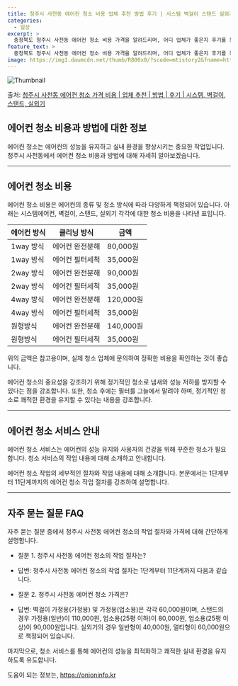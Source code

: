 ```yaml
---
title: 청주시 사천동 에어컨 청소 비용 업체 추천 방법 후기 | 시스템 벽걸이 스탠드 실외기
categories:
  - 일상
excerpt: >
  충청북도 청주시 사천동 에어컨 청소 비용 가격을 알려드리며, 어디 업체가 좋은지 후기를 통해 알아보겠습니다. 현재 글에서는 시스템, 벽걸이, 스탠드, 실외기 각각에 대해 청소 비용이 나와 있으니 참고하시면 되겠습니다. 에어컨 분해 청소 방법 보기 👈 클릭셀프 에어컨 청소 방법 보기👈 클릭청주시 사천동 에어컨 청소 비용시스템에어컨 방식클리닝방식금액1way 방식에어컨 완전분해80,000원1way 방식에어컨 필터세척35,000원2way 방식에어컨 완전분해90,000원2way 방식에어컨 필터세척35,000원4way 방식에어컨 완전분해120,000원4way 방식에어컨 필터세척35,000원원형방식에어컨 완전분해140,000원원형방식에어컨 필터세척35,000원에어컨 청소 견적 샘플 보기 👈 클릭에어컨 냄새의 원인에어..
feature_text: >
  충청북도 청주시 사천동 에어컨 청소 비용 가격을 알려드리며, 어디 업체가 좋은지 후기를 통해 알아보겠습니다. 현재 글에서는 시스템, 벽걸이, 스탠드, 실외기 각각에 대해 청소 비용이 나와 있으니 참고하시면 되겠습니다. 에어컨 분해 청소 방법 보기 👈 클릭셀프 에어컨 청소 방법 보기👈 클릭청주시 사천동 에어컨 청소 비용시스템에어컨 방식클리닝방식금액1way 방식에어컨 완전분해80,000원1way 방식에어컨 필터세척35,000원2way 방식에어컨 완전분해90,000원2way 방식에어컨 필터세척35,000원4way 방식에어컨 완전분해120,000원4way 방식에어컨 필터세척35,000원원형방식에어컨 완전분해140,000원원형방식에어컨 필터세척35,000원에어컨 청소 견적 샘플 보기 👈 클릭에어컨 냄새의 원인에어..
image: https://img1.daumcdn.net/thumb/R800x0/?scode=mtistory2&fname=https%3A%2F%2Fblog.kakaocdn.net%2Fdn%2Fc5vFTb%2FbtsHzb59agp%2FNMlE3lZ2sEiqEtEdy6J8Z1%2Fimg.webp
---
```


![Thumbnail](https://img1.daumcdn.net/thumb/R800x0/?scode=mtistory2&fname=https%3A%2F%2Fblog.kakaocdn.net%2Fdn%2Fc5vFTb%2FbtsHzb59agp%2FNMlE3lZ2sEiqEtEdy6J8Z1%2Fimg.webp)

<p>출처: <a href="https://onioninfo.kr/entry/%EC%B2%AD%EC%A3%BC%EC%8B%9C-%EC%82%AC%EC%B2%9C%EB%8F%99-%EC%97%90%EC%96%B4%EC%BB%A8-%EC%B2%AD%EC%86%8C-%EA%B0%80%EA%B2%A9-%EB%B9%84%EC%9A%A9-%EC%97%85%EC%B2%B4-%EC%B6%94%EC%B2%9C-%EB%B0%A9%EB%B2%95-%ED%9B%84%EA%B8%B0-%EC%8B%9C%EC%8A%A4%ED%85%9C-%EB%B2%BD%EA%B1%B8%EC%9D%B4-%EC%8A%A4%ED%83%A0%EB%93%9C-%EC%8B%A4%EC%99%B8%EA%B8%B0" rel="dofollow">청주시 사천동 에어컨 청소 가격 비용 | 업체 추천 | 방법 | 후기 | 시스템, 벽걸이, 스탠드, 실외기</a> </p>

## 에어컨 청소 비용과 방법에 대한 정보

에어컨 청소는 에어컨의 성능을 유지하고 실내 환경을 향상시키는 중요한 작업입니다. 청주시 사천동에서 에어컨 청소 비용과 방법에 대해 자세히
알아보겠습니다.

* * *

## 에어컨 청소 비용

에어컨 청소 비용은 에어컨의 종류 및 청소 방식에 따라 다양하게 책정되어 있습니다. 아래는 시스템에어컨, 벽걸이, 스탠드, 실외기 각각에
대한 청소 비용을 나타낸 표입니다.

에어컨 방식 | 클리닝 방식 | 금액  
---|---|---  
1way 방식 | 에어컨 완전분해 | 80,000원  
1way 방식 | 에어컨 필터세척 | 35,000원  
2way 방식 | 에어컨 완전분해 | 90,000원  
2way 방식 | 에어컨 필터세척 | 35,000원  
4way 방식 | 에어컨 완전분해 | 120,000원  
4way 방식 | 에어컨 필터세척 | 35,000원  
원형방식 | 에어컨 완전분해 | 140,000원  
원형방식 | 에어컨 필터세척 | 35,000원  
  
위의 금액은 참고용이며, 실제 청소 업체에 문의하여 정확한 비용을 확인하는 것이 좋습니다.

에어컨 청소의 중요성을 강조하기 위해 정기적인 청소로 냄새와 성능 저하를 방지할 수 있다는 점을 강조합니다. 또한, 청소 후에는 필터를
그늘에서 말려야 하며, 정기적인 청소로 쾌적한 환경을 유지할 수 있다는 내용을 강조합니다.

* * *

## 에어컨 청소 서비스 안내

에어컨 청소 서비스는 에어컨의 성능 유지와 사용자의 건강을 위해 꾸준한 청소가 필요합니다. 청소 서비스의 작업 내용에 대해 소개하고
안내합니다.

에어컨 청소 작업의 세부적인 절차와 작업 내용에 대해 소개합니다. 본문에서는 1단계부터 11단계까지의 에어컨 청소 작업 절차를 강조하여
설명합니다.

* * *

## 자주 묻는 질문 FAQ

자주 묻는 질문 중에서 청주시 사천동 에어컨 청소의 작업 절차와 가격에 대해 간단하게 설명합니다.

  * 질문 1. 청주시 사천동 에어컨 청소의 작업 절차는?
  * 답변: 청주시 사천동 에어컨 청소의 작업 절차는 1단계부터 11단계까지 다음과 같습니다.

  * 질문 2. 청주시 사천동 에어컨 청소 가격은?
  * 답변: 벽걸이 가정용(가정용) 및 가정용(업소용)은 각각 60,000원이며, 스탠드의 경우 가정용(일반)이 110,000원, 업소용(25평 이하)이 80,000원, 업소용(25평 이상)이 90,000원입니다. 실외기의 경우 일반형이 40,000원, 멀티형이 60,000원으로 책정되어 있습니다.

마지막으로, 청소 서비스를 통해 에어컨의 성능을 최적화하고 쾌적한 실내 환경을 유지하도록 유도합니다.



 

도움이 되는 정보는, <a href="https://onioninfo.kr" rel="dofollow">https://onioninfo.kr</a>


